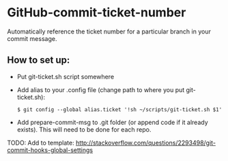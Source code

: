 # GitHub-commit-ticket-number
Automatically reference the ticket number for a particular branch in your commit message.

## How to set up:

- Put git-ticket.sh script somewhere
- Add alias to your .config file (change path to where you put git-ticket.sh):

  ```
  $ git config --global alias.ticket '!sh ~/scripts/git-ticket.sh $1'
  ```
- Add prepare-commit-msg to .git folder (or append code if it already exists). This will need to be done for each repo.

TODO: Add to template: http://stackoverflow.com/questions/2293498/git-commit-hooks-global-settings
